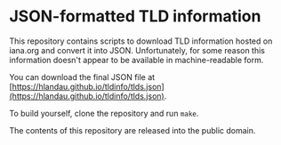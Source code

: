 # JSON-formatted TLD information

This repository contains scripts to download TLD information hosted on iana.org
and convert it into JSON. Unfortunately, for some reason this information
doesn't appear to be available in machine-readable form.

You can download the final JSON file at
[https://hlandau.github.io/tldinfo/tlds.json](https://hlandau.github.io/tldinfo/tlds.json).

To build yourself, clone the repository and run `make`.

The contents of this repository are released into the public domain.
